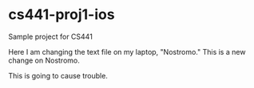 # cs441-proj1-ios
Sample project for CS441

Here I am changing the text file on my laptop, "Nostromo."
This is a new change on Nostromo.

This is going to cause trouble.
